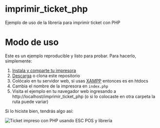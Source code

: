 # imprimir_ticket_php
 Ejemplo de uso de la librería para imprimir ticket con PHP

# Modo de uso
Este es un ejemplo reproducible y listo para probar. Para hacerlo, simplemente:

1. [Instala y comparte tu impresora](https://parzibyte.me/blog/2017/12/11/instalar-impresora-termica-generica/)
2. [Descarga](https://github.com/parzibyte/imprimir_ticket_php/archive/master.zip) o clona este repositorio
3. Colócalo en tu servidor web, si usas [XAMPP](https://parzibyte.me/blog/2017/12/11/configurar-instalar-php-7-apache-server-mysql-windows/) entonces es en htdocs
4. Cambia el nombre de la impresora en `index.php`
5. Visita el ejemplo en tu navegador web ingresando a http://localhost/imprimir_ticket_php (o si lo colocaste en otra carpeta la ruta puede variar)

Si lo hiciste bien, tendrás algo así:

![Ticket impreso con PHP usando ESC POS y librería](https://raw.githubusercontent.com/parzibyte/imprimir_ticket_php/master/demo.jpg)
